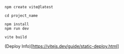`npm create vite@latest`

```
cd project_name

npm install
npm run dev
```

`vite build`


(Deploy Info)[https://vitejs.dev/guide/static-deploy.html]
